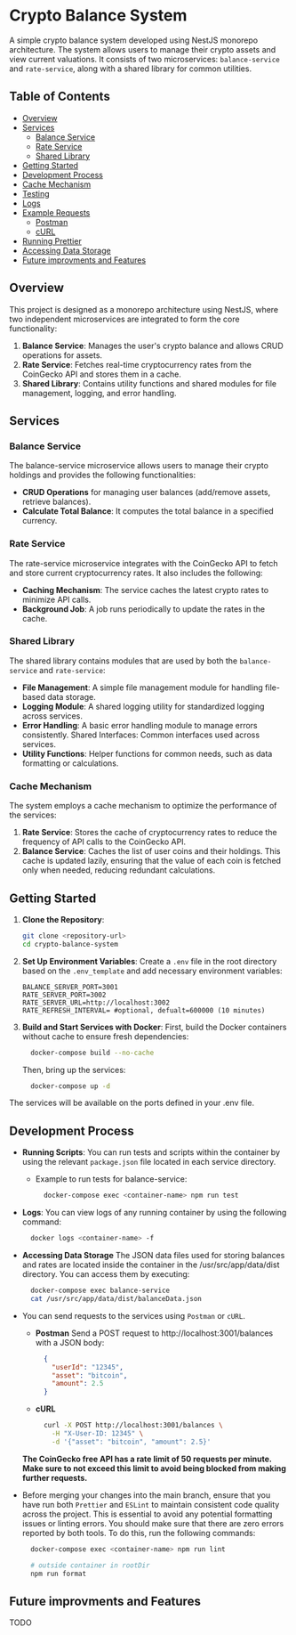 # Crypto Balance System

A simple crypto balance system developed using NestJS monorepo architecture. The system allows users to manage their crypto assets and view current valuations. It consists of two microservices: `balance-service` and `rate-service`, along with a shared library for common utilities.

## Table of Contents
- [Overview](#overview)
- [Services](#services)
  - [Balance Service](#balance-service)
  - [Rate Service](#rate-service)
  - [Shared Library](#shared-library)
- [Getting Started](#getting-started)
- [Development Process](#development-process)
- [Cache Mechanism](#cache-mechanism)
- [Testing](#testing)
- [Logs](#logs)
- [Example Requests](#example-requests)
  - [Postman](#postman)
  - [cURL](#curl)
- [Running Prettier](#running-prettier)
- [Accessing Data Storage](#accessing-data-storage)
- [Future improvments and Features](#future-improvements-and-features)

## Overview

This project is designed as a monorepo architecture using NestJS, where two independent microservices are integrated to form the core functionality:
1. **Balance Service**: Manages the user's crypto balance and allows CRUD operations for assets.
2. **Rate Service**: Fetches real-time cryptocurrency rates from the CoinGecko API and stores them in a cache.
3. **Shared Library**: Contains utility functions and shared modules for file management, logging, and error handling.

## Services

### Balance Service
The balance-service microservice allows users to manage their crypto holdings and provides the following functionalities:

* **CRUD Operations** for managing user balances (add/remove assets, retrieve balances).
* **Calculate Total Balance**: It computes the total balance in a specified currency.

### Rate Service
The rate-service microservice integrates with the CoinGecko API to fetch and store current cryptocurrency rates. It also includes the following:

* **Caching Mechanism**: The service caches the latest crypto rates to minimize API calls.
* **Background Job**: A job runs periodically to update the rates in the cache.

### Shared Library
The shared library contains modules that are used by both the `balance-service` and `rate-service`:

* **File Management**: A simple file management module for handling file-based data storage.
* **Logging Module**: A shared logging utility for standardized logging across services.
* **Error Handling**: A basic error handling module to manage errors consistently.
Shared Interfaces: Common interfaces used across services.
* **Utility Functions**: Helper functions for common needs, such as data formatting or calculations.

### Cache Mechanism
The system employs a cache mechanism to optimize the performance of the services:

1. **Rate Service**: Stores the cache of cryptocurrency rates to reduce the frequency of API calls to the CoinGecko API.
2. **Balance Service**: Caches the list of user coins and their holdings. This cache is updated lazily, ensuring that the value of each coin is fetched only when needed, reducing redundant calculations.

## Getting Started

1. **Clone the Repository**:
   ```bash
   git clone <repository-url>
   cd crypto-balance-system
   ```
2. **Set Up Environment Variables**: 
Create a `.env` file in the root directory based on the `.env_template` and add necessary environment variables:
    ```env
    BALANCE_SERVER_PORT=3001
    RATE_SERVER_PORT=3002
    RATE_SERVER_URL=http://localhost:3002
    RATE_REFRESH_INTERVAL= #optional, defualt=600000 (10 minutes)
    ```
3. **Build and Start Services with Docker**: 
First, build the Docker containers without cache to ensure fresh dependencies:

    ```bash
      docker-compose build --no-cache
    ```
    Then, bring up the services:
    ```bash
      docker-compose up -d
    ```
The services will be available on the ports defined in your .env file.

## Development Process
* **Running Scripts**: You can run tests and scripts within the container by using the relevant `package.json` file located in each service directory.
  * Example to run tests for balance-service:
    ```bash
      docker-compose exec <container-name> npm run test
    ```

* **Logs**: You can view logs of any running container by using the following command:
    ```bash
      docker logs <container-name> -f
    ```

* **Accessing Data Storage**
The JSON data files used for storing balances and rates are located inside the container in the /usr/src/app/data/dist directory. You can access them by executing:

  ```bash
    docker-compose exec balance-service 
    cat /usr/src/app/data/dist/balanceData.json
  ```

* You can send requests to the services using `Postman` or `cURL`.

  * **Postman**
  Send a POST request to http://localhost:3001/balances with a JSON body:

    ```json
      {
        "userId": "12345",
        "asset": "bitcoin",
        "amount": 2.5
      }
    ```
  * **cURL**
    ```bash
      curl -X POST http://localhost:3001/balances \
        -H "X-User-ID: 12345" \
        -d '{"asset": "bitcoin", "amount": 2.5}'
    ```
  **The CoinGecko free API has a rate limit of 50 requests per minute. Make sure to not exceed this limit to avoid being blocked from making further requests.**

* Before merging your changes into the main branch, ensure that you have run both `Prettier` and `ESLint` to maintain consistent code quality across the project. This is essential to avoid any potential formatting issues or linting errors. You should make sure that there are zero errors reported by both tools. To do this, run the following commands:
    ```bash
      docker-compose exec <container-name> npm run lint
    ```

    ```bash
      # outside container in rootDir
      npm run format
    ```

## Future improvments and Features
TODO
